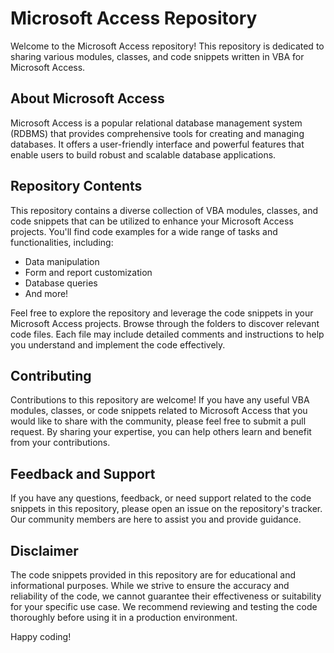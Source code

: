# Microsoft Access Repository

Welcome to the Microsoft Access repository! This repository is dedicated to sharing various modules, classes, and code snippets written in VBA for Microsoft Access.

## About Microsoft Access

Microsoft Access is a popular relational database management system (RDBMS) that provides comprehensive tools for creating and managing databases. It offers a user-friendly interface and powerful features that enable users to build robust and scalable database applications.

## Repository Contents

This repository contains a diverse collection of VBA modules, classes, and code snippets that can be utilized to enhance your Microsoft Access projects. You'll find code examples for a wide range of tasks and functionalities, including:

- Data manipulation
- Form and report customization
- Database queries
- And more!

Feel free to explore the repository and leverage the code snippets in your Microsoft Access projects. Browse through the folders to discover relevant code files. Each file may include detailed comments and instructions to help you understand and implement the code effectively.

## Contributing

Contributions to this repository are welcome! If you have any useful VBA modules, classes, or code snippets related to Microsoft Access that you would like to share with the community, please feel free to submit a pull request. By sharing your expertise, you can help others learn and benefit from your contributions.

## Feedback and Support

If you have any questions, feedback, or need support related to the code snippets in this repository, please open an issue on the repository's tracker. Our community members are here to assist you and provide guidance.

## Disclaimer

The code snippets provided in this repository are for educational and informational purposes. While we strive to ensure the accuracy and reliability of the code, we cannot guarantee their effectiveness or suitability for your specific use case. We recommend reviewing and testing the code thoroughly before using it in a production environment.

Happy coding!
